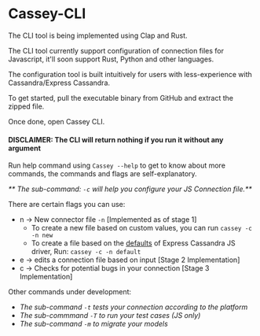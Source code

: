 # Cassey-CLI

The CLI tool is being implemented using Clap and Rust.

The CLI tool currently support configuration of connection files for Javascript, it'll soon support Rust, Python and other languages.

The configuration tool is built intuitively for users with less-experience with Cassandra/Express Cassandra.

To get started, pull the executable binary from GitHub and extract the zipped file.

Once done, open Cassey CLI.

#### DISCLAIMER: The CLI will return nothing if you run it without any argument

Run help command using `Cassey --help` to get to know about more commands, the commands and flags are self-explanatory.

_** The sub-command: `-c` will help you configure your JS Connection file.**_

There are certain flags you can use:

- n -> New connector file `-n` [Implemented as of stage 1]
  - To create a new file based on custom values, you can run `cassey -c -n new`
  - To create a file based on the [defaults](express-cassandra.readthedocs.io/) of Express Cassandra JS driver, Run: `cassey -c -n default`
- e -> edits a connection file based on input [Stage 2 Implementation]
- c -> Checks for potential bugs in your connection [Stage 3 Implementation]

Other commands under development:

- *The sub-command `-t` tests your connection according to the platform*
- *The sub-commmand `-T` to run your test cases (JS only)*
- *The sub-command `-m` to migrate your models*

